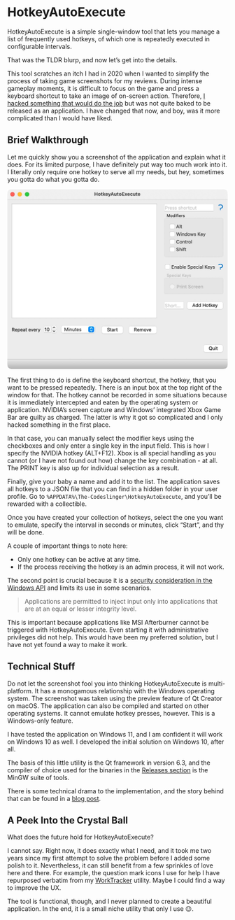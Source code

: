 HotkeyAutoExecute
=================

HotkeyAutoExecute is a simple single-window tool that lets you manage a list of
frequently used hotkeys, of which one is repeatedly executed in configurable
intervals.

That was the TLDR blurp, and now let’s get into the details.

This tool scratches an itch I had in 2020 when I wanted to simplify the process
of taking game screenshots for my reviews. During intense gameplay moments, it
is difficult to focus on the game and press a keyboard shortcut to take an image
of on-screen action. Therefore, [I hacked something that would do the job][agsc]
but was not quite baked to be released as an application. I have changed that
now, and boy, was it more complicated than I would have liked.

## Brief Walkthrough

Let me quickly show you a screenshot of the application and explain what it
does. For its limited purpose, I have definitely put way too much work into it.
I literally only require one hotkey to serve all my needs, but hey, sometimes
you gotta do what you gotta do.

![](resource/img/MainWindow.jpg)

The first thing to do is define the keyboard shortcut, the hotkey, that you want
to be pressed repeatedly. There is an input box at the top right of the window
for that. The hotkey cannot be recorded in some situations because it is
immediately intercepted and eaten by the operating system or application.
NVIDIA’s screen capture and Windows’ integrated Xbox Game Bar are guilty as
charged. The latter is why it got so complicated and I only hacked something in
the first place.

In that case, you can manually select the modifier keys using the checkboxes and
only enter a single key in the input field. This is how I specify the NVIDIA
hotkey (ALT+F12). Xbox is all special handling as you cannot (or I have not
found out how) change the key combination - at all. The PRINT key is also up for
individual selection as a result.

Finally, give your baby a name and add it to the list. The application saves all
hotkeys to a JSON file that you can find in a hidden folder in your user
profile. Go to `%APPDATA%\The-Codeslinger\HotkeyAutoExecute`, and you’ll be
rewarded with a collectible.

Once you have created your collection of hotkeys, select the one you want to
emulate, specify the interval in seconds or minutes, click “Start”, and thy will
be done.

A couple of important things to note here:

* Only one hotkey can be active at any time.
* If the process receiving the hotkey is an admin process, it will not work.

The second point is crucial because it is a [security consideration in the
Windows API][sndi] and limits its use in some scenarios.

> Applications are permitted to inject input only into applications that are at
> an equal or lesser integrity level.

This is important because applications like MSI Afterburner cannot be triggered
with HotkeyAutoExecute. Even starting it with administrative privileges did not
help. This would have been my preferred solution, but I have not yet found a way
to make it work.

## Technical Stuff

Do not let the screenshot fool you into thinking HotkeyAutoExecute is
multi-platform. It has a monogamous relationship with the Windows operating
system. The screenshot was taken using the preview feature of Qt Creator on
macOS. The application can also be compiled and started on other operating
systems. It cannot emulate hotkey presses, however. This is a Windows-only
feature.

I have tested the application on Windows 11, and I am confident it will work on
Windows 10 as well. I developed the initial solution on Windows 10, after all.

The basis of this little utility is the Qt framework in version 6.3, and the
compiler of choice used for the binaries in the [Releases section][rels] is the
MinGW suite of tools.

There is some technical drama to the implementation, and the story behind that
can be found in a [blog post][blog].

## A Peek Into the Crystal Ball

What does the future hold for HotkeyAutoExecute?

I cannot say. Right now, it does exactly what I need, and it took me two years
since my first attempt to solve the problem before I added some polish to it.
Nevertheless, it can still benefit from a few sprinkles of love here and there.
For example, the question mark icons I use for help I have repurposed verbatim 
from my [WorkTracker][wrkt] utility. Maybe I could find a way to improve the UX.

The tool is functional, though, and I never planned to create a beautiful 
application. In the end, it is a small niche utility that only I use 😉.


[agsc]: https://the-codeslinger.com/2020/08/15/automate-game-screenshot-capture-windows-api-sendinput-function-with-c/
[sndi]: https://docs.microsoft.com/en-us/windows/win32/api/winuser/nf-winuser-sendinput#remarks
[wrkt]: https://github.com/the-codeslinger/WorkTracker
[blog]: http://the-codeslinger.com/2022/08/20/convert-qkeysequence-of-qkeysequenceedit-to-native-windows-virtual-key-codes-vk_/
[rels]: https://github.com/the-codeslinger/HotkeyAutoExecute/releases